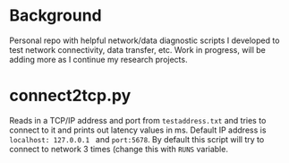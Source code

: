 # Background
Personal repo with helpful network/data diagnostic scripts I developed to test network connectivity, data transfer, etc. Work in progress, will be adding more as I continue my research projects. 

# connect2tcp.py

Reads in a TCP/IP address and port from ```testaddress.txt``` and tries to connect to it and prints 
out latency values in ms. Default IP address is ```localhost: 127.0.0.1 ``` and ```port:5678```. By default this script will try
to connect to network 3 times (change this with ```RUNS``` variable. 

